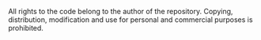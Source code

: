 All rights to the code belong to the author of the repository.
Copying, distribution, modification and use for personal and commercial purposes is prohibited.